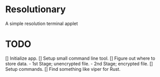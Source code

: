 # Resolutionary
A simple resolution terminal applet

# TODO
[] Initialize app.
[] Setup small command line tool.
[] Figure out where to store data.
    - 1st Stage; unencrypted file.
    - 2nd Stage; encrypted file.
[] Setup commands.
[] Find something like viper for Rust.
